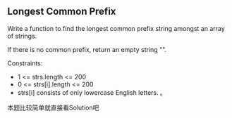 ## Longest Common Prefix
Write a function to find the longest common prefix string amongst an array of strings.

If there is no common prefix, return an empty string "".


Constraints:

* 1 <= strs.length <= 200
* 0 <= strs[i].length <= 200
* strs[i] consists of only lowercase English letters. 。


本题比较简单就直接看Solution吧